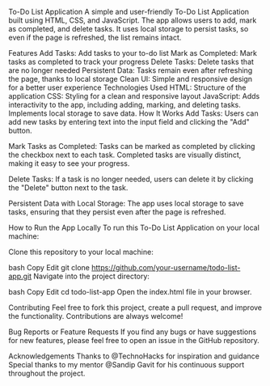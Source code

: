 To-Do List Application
A simple and user-friendly To-Do List Application built using HTML, CSS, and JavaScript. The app allows users to add, mark as completed, and delete tasks. It uses local storage to persist tasks, so even if the page is refreshed, the list remains intact.

Features
Add Tasks: Add tasks to your to-do list
Mark as Completed: Mark tasks as completed to track your progress
Delete Tasks: Delete tasks that are no longer needed
Persistent Data: Tasks remain even after refreshing the page, thanks to local storage
Clean UI: Simple and responsive design for a better user experience
Technologies Used
HTML: Structure of the application
CSS: Styling for a clean and responsive layout
JavaScript: Adds interactivity to the app, including adding, marking, and deleting tasks. Implements local storage to save data.
How It Works
Add Tasks:
Users can add new tasks by entering text into the input field and clicking the "Add" button.

Mark Tasks as Completed:
Tasks can be marked as completed by clicking the checkbox next to each task. Completed tasks are visually distinct, making it easy to see your progress.

Delete Tasks:
If a task is no longer needed, users can delete it by clicking the "Delete" button next to the task.

Persistent Data with Local Storage:
The app uses local storage to save tasks, ensuring that they persist even after the page is refreshed.

How to Run the App Locally
To run this To-Do List Application on your local machine:

Clone this repository to your local machine:

bash
Copy
Edit
git clone https://github.com/your-username/todo-list-app.git
Navigate into the project directory:

bash
Copy
Edit
cd todo-list-app
Open the index.html file in your browser.

Contributing
Feel free to fork this project, create a pull request, and improve the functionality. Contributions are always welcome!

Bug Reports or Feature Requests
If you find any bugs or have suggestions for new features, please feel free to open an issue in the GitHub repository.

Acknowledgements
Thanks to @TechnoHacks for inspiration and guidance
Special thanks to my mentor @Sandip Gavit for his continuous support throughout the project.
